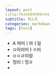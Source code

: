 ```yaml
---
layout: post
title:가나다라라마바사사
subtitle: 테스트
categories: markdown
tags: [test]
---
```


* A 마어ㅣ마ㅓ일
* ㅁ아러미ㅏㅇ러
* ㅁㅇㄹ미렁
* 밍러ㅣ멍ㄹ
* 